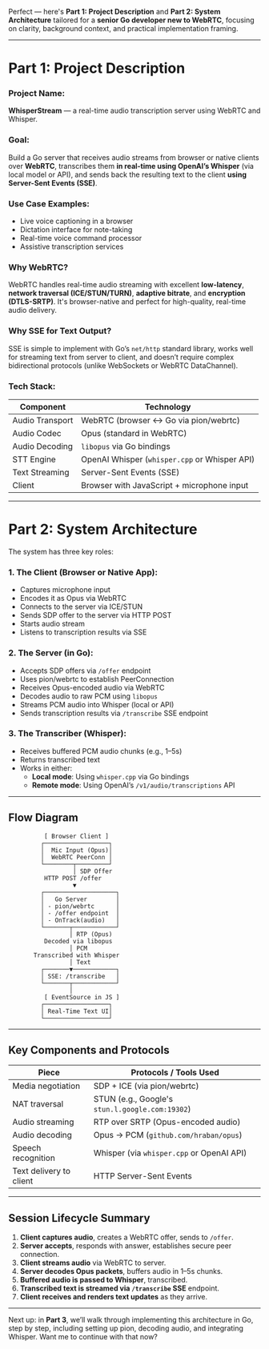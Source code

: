 Perfect — here's **Part 1: Project Description** and **Part 2: System Architecture** tailored for a **senior Go developer new to WebRTC**, focusing on clarity, background context, and practical implementation framing.

---

# **Part 1: Project Description**

### **Project Name:**  
**WhisperStream** — a real-time audio transcription server using WebRTC and Whisper.

### **Goal:**  
Build a Go server that receives audio streams from browser or native clients over **WebRTC**, transcribes them **in real-time using OpenAI’s Whisper** (via local model or API), and sends back the resulting text to the client **using Server-Sent Events (SSE)**.

### **Use Case Examples:**

- Live voice captioning in a browser
- Dictation interface for note-taking
- Real-time voice command processor
- Assistive transcription services

### **Why WebRTC?**  
WebRTC handles real-time audio streaming with excellent **low-latency**, **network traversal (ICE/STUN/TURN)**, **adaptive bitrate**, and **encryption (DTLS-SRTP)**. It's browser-native and perfect for high-quality, real-time audio delivery.

### **Why SSE for Text Output?**  
SSE is simple to implement with Go’s `net/http` standard library, works well for streaming text from server to client, and doesn’t require complex bidirectional protocols (unlike WebSockets or WebRTC DataChannel).

### **Tech Stack:**

| Component         | Technology        |
|------------------|-------------------|
| Audio Transport   | WebRTC (browser ↔ Go via pion/webrtc) |
| Audio Codec       | Opus (standard in WebRTC) |
| Audio Decoding    | `libopus` via Go bindings |
| STT Engine        | OpenAI Whisper (`whisper.cpp` or Whisper API) |
| Text Streaming    | Server-Sent Events (SSE) |
| Client            | Browser with JavaScript + microphone input |

---

# **Part 2: System Architecture**

The system has three key roles:

### 1. **The Client (Browser or Native App):**
- Captures microphone input
- Encodes it as Opus via WebRTC
- Connects to the server via ICE/STUN
- Sends SDP offer to the server via HTTP POST
- Starts audio stream
- Listens to transcription results via SSE

### 2. **The Server (in Go):**
- Accepts SDP offers via `/offer` endpoint
- Uses pion/webrtc to establish PeerConnection
- Receives Opus-encoded audio via WebRTC
- Decodes audio to raw PCM using `libopus`
- Streams PCM audio into Whisper (local or API)
- Sends transcription results via `/transcribe` SSE endpoint

### 3. **The Transcriber (Whisper):**
- Receives buffered PCM audio chunks (e.g., 1–5s)
- Returns transcribed text
- Works in either:
  - **Local mode**: Using `whisper.cpp` via Go bindings
  - **Remote mode**: Using OpenAI’s `/v1/audio/transcriptions` API

---

## **Flow Diagram**

```text
          [ Browser Client ]
         ┌──────────────────┐
         │  Mic Input (Opus)│
         │  WebRTC PeerConn │
         └────────┬─────────┘
                  │ SDP Offer
          HTTP POST /offer
                  ▼
         ┌────────────────────┐
         │   Go Server        │
         │ - pion/webrtc      │
         │ - /offer endpoint  │
         │ - OnTrack(audio)   │
         └───────┬────────────┘
                 │ RTP (Opus)
          Decoded via libopus
                 │ PCM
       Transcribed with Whisper
                 │ Text
         ┌───────▼────────────┐
         │ SSE: /transcribe   │
         └───────┬────────────┘
                 │
          [ EventSource in JS ]
         ┌──────────────────┐
         │ Real-Time Text UI│
         └──────────────────┘
```

---

## **Key Components and Protocols**

| Piece                  | Protocols / Tools Used                            |
|------------------------|--------------------------------------------------|
| Media negotiation      | SDP + ICE (via pion/webrtc)                      |
| NAT traversal          | STUN (e.g., Google's `stun.l.google.com:19302`)  |
| Audio streaming        | RTP over SRTP (Opus-encoded audio)               |
| Audio decoding         | Opus → PCM (`github.com/hraban/opus`)            |
| Speech recognition     | Whisper (via `whisper.cpp` or OpenAI API)       |
| Text delivery to client| HTTP Server-Sent Events                          |

---

## **Session Lifecycle Summary**

1. **Client captures audio**, creates a WebRTC offer, sends to `/offer`.
2. **Server accepts**, responds with answer, establishes secure peer connection.
3. **Client streams audio** via WebRTC to server.
4. **Server decodes Opus packets**, buffers audio in 1–5s chunks.
5. **Buffered audio is passed to Whisper**, transcribed.
6. **Transcribed text is streamed via `/transcribe` SSE** endpoint.
7. **Client receives and renders text updates** as they arrive.

---

Next up: in **Part 3**, we’ll walk through implementing this architecture in Go, step by step, including setting up pion, decoding audio, and integrating Whisper. Want me to continue with that now?
